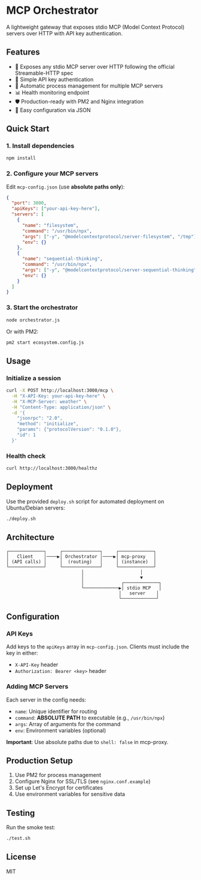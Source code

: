 # MCP Orchestrator

A lightweight gateway that exposes stdio MCP (Model Context Protocol) servers over HTTP with API key authentication.

## Features

- 🚀 Exposes any stdio MCP server over HTTP following the official Streamable-HTTP spec
- 🔑 Simple API key authentication
- 🔄 Automatic process management for multiple MCP servers
- 📊 Health monitoring endpoint
- 🛡️ Production-ready with PM2 and Nginx integration
- 📝 Easy configuration via JSON

## Quick Start

### 1. Install dependencies
```bash
npm install
```

### 2. Configure your MCP servers
Edit `mcp-config.json` (use **absolute paths only**):
```json
{
  "port": 3000,
  "apiKeys": ["your-api-key-here"],
  "servers": [
    {
      "name": "filesystem",
      "command": "/usr/bin/npx",
      "args": ["-y", "@modelcontextprotocol/server-filesystem", "/tmp"],
      "env": {}
    },
    {
      "name": "sequential-thinking",
      "command": "/usr/bin/npx",
      "args": ["-y", "@modelcontextprotocol/server-sequential-thinking"],
      "env": {}
    }
  ]
}
```

### 3. Start the orchestrator
```bash
node orchestrator.js
```

Or with PM2:
```bash
pm2 start ecosystem.config.js
```

## Usage

### Initialize a session
```bash
curl -X POST http://localhost:3000/mcp \
  -H "X-API-Key: your-api-key-here" \
  -H "X-MCP-Server: weather" \
  -H "Content-Type: application/json" \
  -d '{
    "jsonrpc": "2.0",
    "method": "initialize",
    "params": {"protocolVersion": "0.1.0"},
    "id": 1
  }'
```

### Health check
```bash
curl http://localhost:3000/healthz
```

## Deployment

Use the provided `deploy.sh` script for automated deployment on Ubuntu/Debian servers:
```bash
./deploy.sh
```

## Architecture

```
┌─────────────┐     ┌──────────────┐     ┌─────────────┐
│   Client    │────▶│ Orchestrator │────▶│ mcp-proxy   │
│ (API calls) │     │  (routing)   │     │ (instance)  │
└─────────────┘     └──────────────┘     └─────────────┘
                            │                     │
                            │                     ▼
                            │              ┌─────────────┐
                            └─────────────▶│ stdio MCP   │
                                          │   server    │
                                          └─────────────┘
```

## Configuration

### API Keys
Add keys to the `apiKeys` array in `mcp-config.json`. Clients must include the key in either:
- `X-API-Key` header
- `Authorization: Bearer <key>` header

### Adding MCP Servers
Each server in the config needs:
- `name`: Unique identifier for routing
- `command`: **ABSOLUTE PATH** to executable (e.g., `/usr/bin/npx`)
- `args`: Array of arguments for the command
- `env`: Environment variables (optional)

**Important**: Use absolute paths due to `shell: false` in mcp-proxy.

## Production Setup

1. Use PM2 for process management
2. Configure Nginx for SSL/TLS (see `nginx.conf.example`)
3. Set up Let's Encrypt for certificates
4. Use environment variables for sensitive data

## Testing

Run the smoke test:
```bash
./test.sh
```

## License

MIT